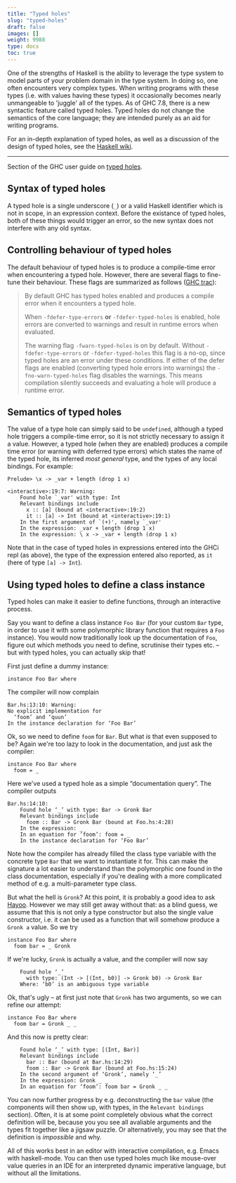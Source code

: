 ```yaml
---
title: "Typed holes"
slug: "typed-holes"
draft: false
images: []
weight: 9988
type: docs
toc: true
---
```


One of the strengths of Haskell is the ability to leverage the type system to model parts of your problem domain in the type system. In doing so, one often encounters very complex types. When writing programs with these types (i.e. with values having these types) it occasionally becomes nearly unmangeable to 'juggle' all of the types. As of GHC 7.8, there is a new syntactic feature called typed holes. Typed holes do not change the semantics of the core language; they are intended purely as an aid for writing programs. 

For an in-depth explanation of typed holes, as well as a discussion of the design of typed holes, see the [Haskell wiki][1].

-----

Section of the GHC user guide on [typed holes][2].


  [1]: https://wiki.haskell.org/GHC/Typed_holes
  [2]: https://downloads.haskell.org/~ghc/7.8.4/docs/html/users_guide/typed-holes.html

## Syntax of typed holes
A typed hole is a single underscore (`_`) or a valid Haskell identifier which is not in scope, in an expression context. Before the existance of typed holes, both of these things would trigger an error, so the new syntax does not interfere with any old syntax. 

Controlling behaviour of typed holes
-----

The default behaviour of typed holes is to produce a compile-time error when encountering a typed hole. However, there are several flags to fine-tune their behaviour. These flags are summarized as follows ([GHC trac][1]):

> By default GHC has typed holes enabled and produces a compile error
> when it encounters a typed hole.
> 
> When `-fdefer-type-errors` **or** `-fdefer-typed-holes` is enabled, hole
> errors are converted to warnings and result in runtime errors when
> evaluated.
> 
> The warning flag `-fwarn-typed-holes` is on by default. Without
> `-fdefer-type-errors` or `-fdefer-typed-holes` this flag is a no-op, since typed holes are an error under these conditions. If either of the
> defer flags are enabled (converting typed hole errors into warnings)
> the `-fno-warn-typed-holes` flag disables the warnings. This means
> compilation silently succeeds and evaluating a hole will produce a
> runtime error.


  [1]: https://ghc.haskell.org/trac/ghc/ticket/9497

## Semantics of typed holes
The value of a type hole can simply said to be `undefined`, although a typed hole triggers a compile-time error, so it is not strictly necessary to assign it a value. However, a typed hole (when they are enabled) produces a compile time error (or warning with deferred type errors) which states the name of the typed hole, its inferred *most general* type, and the types of any local bindings. For example:

    Prelude> \x -> _var + length (drop 1 x)
    
    <interactive>:19:7: Warning:
        Found hole `_var' with type: Int
        Relevant bindings include
          x :: [a] (bound at <interactive>:19:2)
          it :: [a] -> Int (bound at <interactive>:19:1)
        In the first argument of `(+)', namely `_var'
        In the expression: _var + length (drop 1 x)
        In the expression: \ x -> _var + length (drop 1 x)

Note that in the case of typed holes in expressions entered into the GHCi repl (as above), the type of the expression entered also reported, as `it` (here of type `[a] -> Int`).

## Using typed holes to define a class instance
Typed holes can make it easier to define functions, through an interactive process.

Say you want to define a class instance `Foo Bar` (for your custom `Bar` type, in order to use it with some polymorphic library function that requires a `Foo` instance). You would now traditionally look up the documentation of `Foo`, figure out which methods you need to define, scrutinise their types etc. – but with typed holes, you can actually skip that!

First just define a dummy instance:

    instance Foo Bar where

The compiler will now complain

    Bar.hs:13:10: Warning:
    No explicit implementation for
      ‘foom’ and ‘quun’
    In the instance declaration for ‘Foo Bar’

Ok, so we need to define `foom` for `Bar`. But what _is_ that even supposed to be? Again we're too lazy to look in the documentation, and just ask the compiler:

    instance Foo Bar where
      foom = _

Here we've used a typed hole as a simple “documentation query”. The compiler outputs

    Bar.hs:14:10:
        Found hole ‘_’ with type: Bar -> Gronk Bar
        Relevant bindings include
          foom :: Bar -> Gronk Bar (bound at Foo.hs:4:28)
        In the expression: _
        In an equation for ‘foom’: foom = _
        In the instance declaration for ‘Foo Bar’

Note how the compiler has already filled the class type variable with the concrete type `Bar` that we want to instantiate it for. This can make the signature a lot easier to understand than the polymorphic one found in the class documentation, especially if you're dealing with a more complicated method of e.g. a multi-parameter type class.

But what the hell is `Gronk`? At this point, it is probably a good idea to ask [Hayoo](http://hayoo.fh-wedel.de/?query=Gronk). However we may still get away without that: as a blind guess, we assume that this is not only a type constructor but also the single value constructor, i.e. it can be used as a function that will somehow produce a `Gronk a` value. So we try

    instance Foo Bar where
      foom bar = _ Gronk

If we're lucky, `Gronk` is actually a value, and the compiler will now say

        Found hole ‘_’
          with type: (Int -> [(Int, b0)] -> Gronk b0) -> Gronk Bar
        Where: ‘b0’ is an ambiguous type variable

Ok, that's ugly – at first just note that `Gronk` has two arguments, so we can refine our attempt:

    instance Foo Bar where
      foom bar = Gronk _ _

And this now is pretty clear:

        Found hole ‘_’ with type: [(Int, Bar)]
        Relevant bindings include
          bar :: Bar (bound at Bar.hs:14:29)
          foom :: Bar -> Gronk Bar (bound at Foo.hs:15:24)
        In the second argument of ‘Gronk’, namely ‘_’
        In the expression: Gronk _ _
        In an equation for ‘foom’: foom bar = Gronk _ _

You can now further progress by e.g. deconstructing the `bar` value (the components will then show up, with types, in the `Relevant bindings` section). Often, it is at some point completely obvious what the correct definition will be, because you you see all avaliable arguments and the types fit together like a jigsaw puzzle. Or alternatively, you may see that the definition is _impossible_ and why.

All of this works best in an editor with interactive compilation, e.g. Emacs with haskell-mode. You can then use typed holes much like mouse-over value queries in an IDE for an interpreted dynamic imperative language, but without all the limitations.

